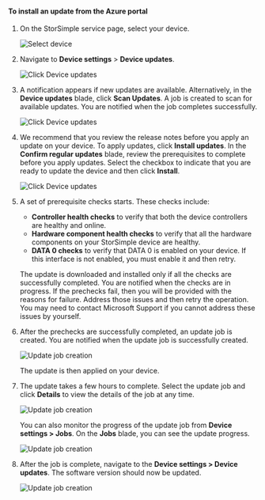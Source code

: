 <!--author=alkohli last changed: 07/07/17-->

#### <a name="to-install-an-update-from-the-azure-portal"></a>To install an update from the Azure portal

1. On the StorSimple service page, select your device.

    ![Select device](./media/storsimple-8000-install-update4-via-portal/update1.png)

2. Navigate to **Device settings** > **Device updates**.

    ![Click Device updates](./media/storsimple-8000-install-update4-via-portal/update2.png)

2. A notification appears if new updates are available. Alternatively, in the **Device updates** blade, click **Scan Updates**. A job is created to scan for available updates. You are notified when the job completes successfully.

    ![Click Device updates](./media/storsimple-8000-install-update4-via-portal/update3.png)

3. We recommend that you review the release notes before you apply an update on your device. To apply updates, click **Install updates**. In the **Confirm regular updates** blade, review the prerequisites to complete before you apply updates. Select the checkbox to indicate that you are ready to update the device and then click **Install**.

    ![Click Device updates](./media/storsimple-8000-install-update4-via-portal/update4.png)

6. A set of prerequisite checks starts. These checks include:
   
   * **Controller health checks** to verify that both the device controllers are healthy and online.
   * **Hardware component health checks** to verify that all the hardware components on your StorSimple device are healthy.
   * **DATA 0 checks** to verify that DATA 0 is enabled on your device. If this interface is not enabled, you must enable it and then retry.

    The update is downloaded and installed only if all the checks are successfully completed. You are notified when the checks are in progress. If the prechecks fail, then you will be provided with the reasons for failure. Address those issues and then retry the operation. You may need to contact Microsoft Support if you cannot address these issues by yourself.

7. After the prechecks are successfully completed, an update job is created. You are notified when the update job is successfully created.
   
    ![Update job creation](./media/storsimple-8000-install-update4-via-portal/update6.png)
   
    The update is then applied on your device.

9. The update takes a few hours to complete. Select the update job and click **Details** to view the details of the job at any time.

    ![Update job creation](./media/storsimple-8000-install-update4-via-portal/update8.png)

     You can also monitor the progress of the update job from **Device settings > Jobs**. On the **Jobs** blade, you can see the update progress.

     ![Update job creation](./media/storsimple-8000-install-update4-via-portal/update7.png)

10. After the job is complete, navigate to the **Device settings > Device updates**. The software version should now be updated.

    ![Update job creation](./media/storsimple-8000-install-update4-via-portal/update9.png)

